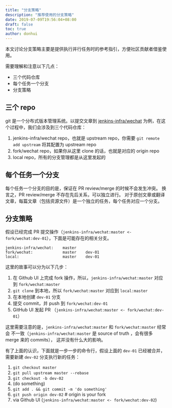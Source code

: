 ```yaml
---
title: "分支策略"
description: "推荐使用的分支策略"
date: 2019-07-09T19:56:04+08:00
draft: false
toc: true
author: donhui
---
```


本文讨论分支策略主要是提供执行并行任务时的参考指引，方便社区贡献者借鉴使用。

需要理解和注意以下几点：
- 三个代码仓库
- 每个任务一个分支
- 分支策略

## 三个 repo
git 是一个分布式版本管理系统。以提交文章到 [jenkins-infra/wechat](https://github.com/jenkins-infra/wechat) 为例，在这个过程中，我们会涉及到三个代码仓库：

1. jenkins-infra/wechat repo，也就是 upstream repo，你需要 `git remote add upstream` 将其配置为 upstream repo
2. fork/wechat repo，如果你从这里 clone 的话，也就是对应的 origin repo
3. local repo，所有的分支管理都是从这里发起的

## 每个任务一个分支
每个任务一个分支的目的是，保证在 PR review/merge 的时候不会发生冲突。
换言之，PR review/merge 不存在先后关系，可以独立进行。
对于原创文章或翻译文章，每篇文章（包括资源文件）是一个独立的任务，每个任务对应一个分支。

## 分支策略

假设已经完成 PR 提交操作（`jenkins-infra/wechat:master <- fork/wechat:dev-01`），下面是可能存在的相关分支。

```
jenkins-infra/wechat:    master
fork/wechat:             master    dev-01
local:                   master    dev-01
```

这里的故事可以分为以下几步：

1. 在 Github UI 上完成 fork 操作，所以，`jenkins-infra/wechat:master` 对应到 `fork/wechat:master`
2. `git clone` 到本地，所以 `fork/wechat:master` 对应到 `local:master`
3. 在本地创建 `dev-01` 分支
4. 提交 commit，并 push 到 `fork/wechat:dev-01`
5. GitHub UI 发起 PR （`jenkins-infra/wechat:master <- fork/wechat:dev-01`）

这里需要注意的是，`jenkins-infra/wechat:master` 和 `fork/wechat:master` 经常会
不一致（`jenkins-infra/wechat:master` 是 source of truth ，会有很多 merge 来的 commits），
这并没有什么大的影响。

有了上面的认识，下面就是一步一步的命令行，假设上面的 `dev-01` 已经被合并，需要新建 `dev-02` 分支执行新的任务：

1. `git checkout master`
2. `git pull upstream master --rebase`
3. `git checkout -b dev-02`
3. (do something)
4. `git add . && git commit -m 'do something'`
5. `git push origin dev-02` # origin is your fork
6. via Github UI (`jenkins-infra/wechat:master <- fork/wechat:dev-02`)
